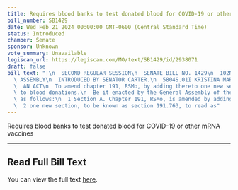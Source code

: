 ```yaml
---
title: Requires blood banks to test donated blood for COVID-19 or other mRNA vaccines
bill_number: SB1429
date: Wed Feb 21 2024 00:00:00 GMT-0600 (Central Standard Time)
status: Introduced
chamber: Senate
sponsor: Unknown
vote_summary: Unavailable
legiscan_url: https://legiscan.com/MO/text/SB1429/id/2938071
draft: false
bill_text: "|\n  SECOND REGULAR SESSION\n  SENATE BILL NO. 1429\n  102ND GENERA L\
  \ ASSEMBLY\n  INTRODUCED BY SENATOR CARTER.\n  5804S.01I KRISTINA MARTIN, Secretary\n\
  \  AN ACT\n  To amend chapter 191, RSMo, by adding thereto one new section relating\
  \ to blood donations.\n  Be it enacted by the General Assembly of the State of Missouri,\
  \ as follows:\n  1 Section A. Chapter 191, RSMo, is amended by adding thereto\n\
  \  2 one new section, to be known as section 191.763, to read as"
---
```

Requires blood banks to test donated blood for COVID-19 or other mRNA vaccines

---

## Read Full Bill Text

You can view the full text [here](https://legiscan.com/MO/text/SB1429/id/2938071).
